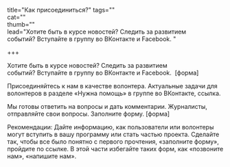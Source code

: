 title="Как присоединиться?"
tags=""  
cat=""  
thumb=""  
lead="Хотите быть в курсе новостей? Следить за развитием событий? Вступайте в группу во ВКонтакте и Facebook. "  

+++

Хотите быть в курсе новостей? Следить за развитием событий? Вступайте в группу во ВКонтакте и Facebook. 
[форма] 

Присоединяйтесь к нам в качестве волонтера. Актуальные задачи для волонтеров в разделе «Нужна помощь» в группе во ВКонтакте, ссылка. 

Мы готовы ответить на вопросы и дать комментарии. Журналисты, отправляйте свои вопросы. Заполните форму.
[форма] 

Рекомендации: Дайте информацию, как пользователи или волонтеры могут вступить в вашу программу или стать частью проекта. Сделайте так, чтобы все было понятно с первого прочтения, «заполните форму», пройдите по ссылке. В этой части избегайте таких форм, как «позвоните нам», «напишите нам».
